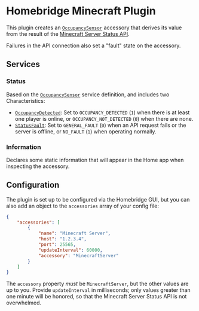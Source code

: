 # Homebridge Minecraft Plugin

This plugin creates an [`OccupancySensor`](https://developers.homebridge.io/#/service/OccupancySensor) accessory that derives its value from the result of the [Minecraft Server Status API](https://api.mcsrvstat.us/).

Failures in the API connection also set a "fault" state on the accessory.

## Services

### Status

Based on the [`OccupancySensor`](https://developers.homebridge.io/#/service/OccupancySensor) service definition, and includes two Characteristics:

- [`OccupancyDetected`](https://developers.homebridge.io/#/characteristic/OccupancyDetected): Set to `OCCUPANCY_DETECTED` (`1`) when there is at least one player is online, or `OCCUPANCY_NOT_DETECTED` (`0`) when there are none.
- [`StatusFault`](https://developers.homebridge.io/#/characteristic/StatusFault): Set to `GENERAL_FAULT` (`0`) when an API request fails or the server is offline, or `NO_FAULT` (`1`) when operating normally.

### Information

Declares some static information that will appear in the Home app when inspecting the accessory.

## Configuration

The plugin is set up to be configured via the Homebridge GUI, but you can also add an object to the `accessories` array of your config file:

```json
{
    "accessories": [
        {
            "name": "Minecraft Server",
            "host": "1.2.3.4",
            "port": 25565,
            "updateInterval": 60000,
            "accessory": "MinecraftServer"
        }
    ]
}
```

The `accessory` property _must_ be `MinecraftServer`, but the other values are up to you. Provide `updateInterval` in milliseconds; only values greater than one minute will be honored, so that the Minecraft Server Status API is not overwhelmed.